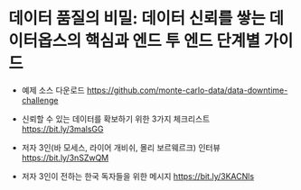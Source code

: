 # 데이터 품질의 비밀: 데이터 신뢰를 쌓는 데이터옵스의 핵심과 엔드 투 엔드 단계별 가이드

* 예제 소스 다운로드 
https://github.com/monte-carlo-data/data-downtime-challenge

* 신뢰할 수 있는 데이터를 확보하기 위한 3가지 체크리스트
https://bit.ly/3malsGG

* 저자 3인(바 모세스, 라이어 개비쉬, 몰리 보르웨르크) 인터뷰 
https://bit.ly/3nSZwQM

* 저자 3인이 전하는 한국 독자들을 위한 메시지
https://bit.ly/3KACNls
